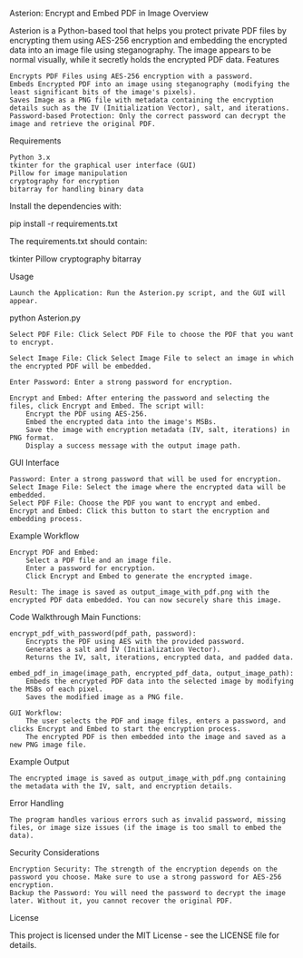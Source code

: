 Asterion: Encrypt and Embed PDF in Image
Overview

Asterion is a Python-based tool that helps you protect private PDF files by encrypting them using AES-256 encryption and embedding the encrypted data into an image file using steganography. The image appears to be normal visually, while it secretly holds the encrypted PDF data.
Features

    Encrypts PDF Files using AES-256 encryption with a password.
    Embeds Encrypted PDF into an image using steganography (modifying the least significant bits of the image's pixels).
    Saves Image as a PNG file with metadata containing the encryption details such as the IV (Initialization Vector), salt, and iterations.
    Password-based Protection: Only the correct password can decrypt the image and retrieve the original PDF.

Requirements

    Python 3.x
    tkinter for the graphical user interface (GUI)
    Pillow for image manipulation
    cryptography for encryption
    bitarray for handling binary data

Install the dependencies with:

pip install -r requirements.txt

The requirements.txt should contain:

tkinter
Pillow
cryptography
bitarray

Usage

    Launch the Application: Run the Asterion.py script, and the GUI will appear.

python Asterion.py

    Select PDF File: Click Select PDF File to choose the PDF that you want to encrypt.

    Select Image File: Click Select Image File to select an image in which the encrypted PDF will be embedded.

    Enter Password: Enter a strong password for encryption.

    Encrypt and Embed: After entering the password and selecting the files, click Encrypt and Embed. The script will:
        Encrypt the PDF using AES-256.
        Embed the encrypted data into the image's MSBs.
        Save the image with encryption metadata (IV, salt, iterations) in PNG format.
        Display a success message with the output image path.

GUI Interface

    Password: Enter a strong password that will be used for encryption.
    Select Image File: Select the image where the encrypted data will be embedded.
    Select PDF File: Choose the PDF you want to encrypt and embed.
    Encrypt and Embed: Click this button to start the encryption and embedding process.

Example Workflow

    Encrypt PDF and Embed:
        Select a PDF file and an image file.
        Enter a password for encryption.
        Click Encrypt and Embed to generate the encrypted image.

    Result: The image is saved as output_image_with_pdf.png with the encrypted PDF data embedded. You can now securely share this image.

Code Walkthrough
Main Functions:

    encrypt_pdf_with_password(pdf_path, password):
        Encrypts the PDF using AES with the provided password.
        Generates a salt and IV (Initialization Vector).
        Returns the IV, salt, iterations, encrypted data, and padded data.

    embed_pdf_in_image(image_path, encrypted_pdf_data, output_image_path):
        Embeds the encrypted PDF data into the selected image by modifying the MSBs of each pixel.
        Saves the modified image as a PNG file.

    GUI Workflow:
        The user selects the PDF and image files, enters a password, and clicks Encrypt and Embed to start the encryption process.
        The encrypted PDF is then embedded into the image and saved as a new PNG image file.

Example Output

    The encrypted image is saved as output_image_with_pdf.png containing the metadata with the IV, salt, and encryption details.

Error Handling

    The program handles various errors such as invalid password, missing files, or image size issues (if the image is too small to embed the data).

Security Considerations

    Encryption Security: The strength of the encryption depends on the password you choose. Make sure to use a strong password for AES-256 encryption.
    Backup the Password: You will need the password to decrypt the image later. Without it, you cannot recover the original PDF.

License

This project is licensed under the MIT License - see the LICENSE file for details.

